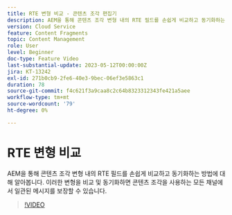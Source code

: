 ```yaml
---
title: RTE 변형 비교 - 콘텐츠 조각 편집기
description: AEM을 통해 콘텐츠 조각 변형 내의 RTE 필드를 손쉽게 비교하고 동기화하는 방법에 대해 알아봅니다. 이러한 변형을 비교 및 동기화하면 콘텐츠 조각을 사용하는 모든 채널에서 일관된 메시지를 보장할 수 있습니다.
version: Cloud Service
feature: Content Fragments
topic: Content Management
role: User
level: Beginner
doc-type: Feature Video
last-substantial-update: 2023-05-12T00:00:00Z
jira: KT-13242
exl-id: 271b0cb9-2fe6-40e3-9bec-06ef3e5863c1
duration: 78
source-git-commit: f4c621f3a9caa8c2c64b8323312343fe421a5aee
workflow-type: tm+mt
source-wordcount: '79'
ht-degree: 0%

---
```


# RTE 변형 비교

AEM을 통해 콘텐츠 조각 변형 내의 RTE 필드를 손쉽게 비교하고 동기화하는 방법에 대해 알아봅니다. 이러한 변형을 비교 및 동기화하면 콘텐츠 조각을 사용하는 모든 채널에서 일관된 메시지를 보장할 수 있습니다.

>[!VIDEO](https://video.tv.adobe.com/v/3419314/?learn=on)
